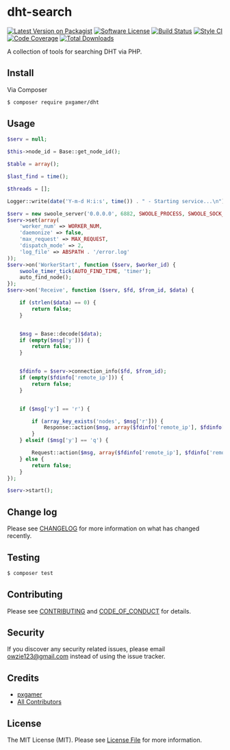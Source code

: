 # dht-search

[![Latest Version on Packagist][ico-version]][link-packagist]
[![Software License][ico-license]](LICENSE.md)
[![Build Status][ico-travis]][link-travis]
[![Style CI][ico-styleci]][link-styleci]
[![Code Coverage][ico-code-quality]][link-code-quality]
[![Total Downloads][ico-downloads]][link-downloads]

A collection of tools for searching DHT via PHP.

## Install

Via Composer

```bash
$ composer require pxgamer/dht
```

## Usage

```php
$serv = null;

$this->node_id = Base::get_node_id();

$table = array();

$last_find = time();

$threads = [];

Logger::write(date('Y-m-d H:i:s', time()) . " - Starting service...\n");

$serv = new swoole_server('0.0.0.0', 6882, SWOOLE_PROCESS, SWOOLE_SOCK_UDP);
$serv->set(array(
    'worker_num' => WORKER_NUM,
    'daemonize' => false,
    'max_request' => MAX_REQUEST,
    'dispatch_mode' => 2,
    'log_file' => ABSPATH . '/error.log'
));
$serv->on('WorkerStart', function ($serv, $worker_id) {
    swoole_timer_tick(AUTO_FIND_TIME, 'timer');
    auto_find_node();
});
$serv->on('Receive', function ($serv, $fd, $from_id, $data) {

    if (strlen($data) == 0) {
        return false;
    }


    $msg = Base::decode($data);
    if (empty($msg['y'])) {
        return false;
    }


    $fdinfo = $serv->connection_info($fd, $from_id);
    if (empty($fdinfo['remote_ip'])) {
        return false;
    }


    if ($msg['y'] == 'r') {

        if (array_key_exists('nodes', $msg['r'])) {
            Response::action($msg, array($fdinfo['remote_ip'], $fdinfo['remote_port']));
        }
    } elseif ($msg['y'] == 'q') {

        Request::action($msg, array($fdinfo['remote_ip'], $fdinfo['remote_port']));
    } else {
        return false;
    }
});

$serv->start();
```

## Change log

Please see [CHANGELOG](CHANGELOG.md) for more information on what has changed recently.

## Testing

```bash
$ composer test
```

## Contributing

Please see [CONTRIBUTING](CONTRIBUTING.md) and [CODE_OF_CONDUCT](CODE_OF_CONDUCT.md) for details.

## Security

If you discover any security related issues, please email owzie123@gmail.com instead of using the issue tracker.

## Credits

- [pxgamer][link-author]
- [All Contributors][link-contributors]

## License

The MIT License (MIT). Please see [License File](LICENSE.md) for more information.

[ico-version]: https://img.shields.io/packagist/v/pxgamer/dht-search.svg?style=flat-square
[ico-license]: https://img.shields.io/badge/license-MIT-brightgreen.svg?style=flat-square
[ico-travis]: https://img.shields.io/travis/pxgamer/dht-search/master.svg?style=flat-square
[ico-styleci]: https://styleci.io/repos/87832777/shield
[ico-code-quality]: https://img.shields.io/codecov/c/github/pxgamer/dht-search.svg?style=flat-square
[ico-downloads]: https://img.shields.io/packagist/dt/pxgamer/dht-search.svg?style=flat-square

[link-packagist]: https://packagist.org/packages/pxgamer/dht-search
[link-travis]: https://travis-ci.org/pxgamer/dht-search
[link-styleci]: https://styleci.io/repos/87832777
[link-code-quality]: https://codecov.io/gh/pxgamer/dht-search
[link-downloads]: https://packagist.org/packages/pxgamer/dht-search
[link-author]: https://github.com/pxgamer
[link-contributors]: ../../contributors
